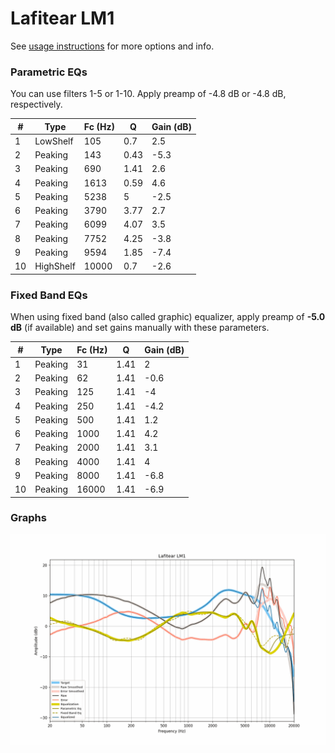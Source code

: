# Lafitear LM1
See [usage instructions](https://github.com/jaakkopasanen/AutoEq#usage) for more options and info.

### Parametric EQs
You can use filters 1-5 or 1-10. Apply preamp of -4.8 dB or -4.8 dB, respectively.

|   # | Type      |   Fc (Hz) |    Q |   Gain (dB) |
|-----|-----------|-----------|------|-------------|
|   1 | LowShelf  |       105 | 0.7  |         2.5 |
|   2 | Peaking   |       143 | 0.43 |        -5.3 |
|   3 | Peaking   |       690 | 1.41 |         2.6 |
|   4 | Peaking   |      1613 | 0.59 |         4.6 |
|   5 | Peaking   |      5238 | 5    |        -2.5 |
|   6 | Peaking   |      3790 | 3.77 |         2.7 |
|   7 | Peaking   |      6099 | 4.07 |         3.5 |
|   8 | Peaking   |      7752 | 4.25 |        -3.8 |
|   9 | Peaking   |      9594 | 1.85 |        -7.4 |
|  10 | HighShelf |     10000 | 0.7  |        -2.6 |

### Fixed Band EQs
When using fixed band (also called graphic) equalizer, apply preamp of **-5.0 dB** (if available) and set gains manually with these parameters.

|   # | Type    |   Fc (Hz) |    Q |   Gain (dB) |
|-----|---------|-----------|------|-------------|
|   1 | Peaking |        31 | 1.41 |         2   |
|   2 | Peaking |        62 | 1.41 |        -0.6 |
|   3 | Peaking |       125 | 1.41 |        -4   |
|   4 | Peaking |       250 | 1.41 |        -4.2 |
|   5 | Peaking |       500 | 1.41 |         1.2 |
|   6 | Peaking |      1000 | 1.41 |         4.2 |
|   7 | Peaking |      2000 | 1.41 |         3.1 |
|   8 | Peaking |      4000 | 1.41 |         4   |
|   9 | Peaking |      8000 | 1.41 |        -6.8 |
|  10 | Peaking |     16000 | 1.41 |        -6.9 |

### Graphs
![](./Lafitear%20LM1.png)
